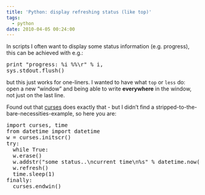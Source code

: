 ```yaml
---
title: 'Python: display refreshing status (like top)'
tags:
  - python
date: 2010-04-05 00:24:00
---
```


In scripts I often want to display some status information (e.g. progress), this can be achieved with e.g.:

<pre>print "progress: %i %%\r" % i,
sys.stdout.flush()
</pre>

but this just works for one-liners. I wanted to have what `top` or `less` do: open a new &ldquo;window&rdquo; and being able to write **everywhere** in the window, not just on the last line.<!-- more -->

Found out that [curses](http://docs.python.org/library/curses.html) does exactly that - but I didn&rsquo;t find a stripped-to-the-bare-necessities-example, so here you are:

<pre>import curses, time
from datetime import datetime
w = curses.initscr()
try:
  while True:
  w.erase()
  w.addstr("some status..\ncurrent time\n%s" % datetime.now())
  w.refresh()
  time.sleep(1)
finally:
  curses.endwin()
</pre>